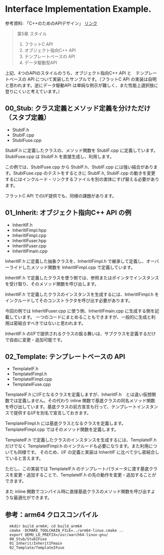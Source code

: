 # Interface Implementation Example.

参考資料: 「C++のためのAPIデザイン」 [リンク](https://www.sbcr.jp/product/4797369151/)

> 第5章 スタイル  
> 1. フラットC API
> 2. オブジェクト指向C++ API
> 3. テンプレートベースの API
> 4. データ駆動型API

上記、4つのAPIのスタイルのうち、オブジェクト指向C++ API と　テンプレートベースの API について実装したサンプルです。（フラットC API の実装は自明と思われます。逆にデータ駆動API は単純な例示が難しく、また性能上選択肢に登りにくいと考えています。）

## 00_Stub: クラス定義とメソッド定義を分けただけ（スタブ定義）

- StubIF.h
- StubIF.cpp
- StubIFuse.cpp

StubIF.h に定義したクラスの、メソッド関数を StubIF.cpp に定義しています。StubIFuse.cpp は StubIF.h を直接生成し、利用します。

この例では、StubIFuse.cpp から StubIF.h、StubIF.cpp には強い結合があります。StubIFuse.cpp のテストをするときに StubIF.h, StubIF.cpp の動きを変更するにはインクルード・リンクするファイルを別の実体にすげ替える必要があります。

フラットC API でのI/F提供でも、同様の課題があります。

## 01_Inherit: オブジェクト指向C++ API の例

- InheritIF.h
- InheritIFimpl.hpp
- InheritIFimpl.cpp
- InheritIFuser.hpp
- InheritIFuser.cpp
- InheritIFmain.cpp

InheritIF.h に定義した抽象クラスを、InheritIFimpl.h で継承して定義し、オーバーライドしたメソッド関数を InheritIFimpl.cpp で定義しています。

InheritIF.h で定義したクラスを使う側では、参照またはポインタでインスタンスを受け取り、そのメソッド関数を呼び出します。

InheritIF.h で定義したクラスのインスタンスを生成するには、InheritIFimpl.h をインクルードしてそのコンストラクタを呼び出す必要があります。

今回の例では InheritIFuser.cpp に使う側、InheritIFmain.cpp に生成する側を記載しています。
一つのコードにまとめることもできますが、一般的に生成と利用は密結合すべきではないと思われます。

InheritIF.h のI/Fで提供されるクラスの振る舞いは、サブクラスを定義するだけで自由に変更・追加可能です。

## 02_Template: テンプレートベースの API

- TemplateIF.h
- TemplateIFimpl.h
- TemplateIFimpl.cpp
- TemplateIFuse.cpp

TemplateIF.h にI/Fとなるクラスを定義しますが、InheritIF.h　とは違い仮想関数では定義しません。その代わり inline 関数で基底クラスの同名メソッド関数を呼び出しています。基底クラスの前方宣言も行って、テンプレートインスタンスで提供するI/Fを別名で宣言しておきます。

TemplateIFimpl.h には基底クラスとなるクラスを定義します。TemplateIFimpl.cpp ではそのメソッド関数を定義します。

TemplateIF.h で定義したクラスのインスタンスを生成するには、TemplateIF.h だけでなく TemplateIFimpl.h のインクルードも必要になります。また利用についても同様です。
そのため、I/F の定義と実装は InheritIF に比べて少し密結合していると言えます。

ただし、この実装では TemplateIF.h のテンプレートパラメータに渡す基底クラスを変更・追加することで、TemplateIF.h の先の動作を変更・追加することができます。

また inline 関数でコンパイル時に直接基底クラスのメソッド関数を呼び出すような最適化ができます。

##  参考：arm64  クロスコンパイル

```
  mkdir build_arm64; cd build_arm64
  cmake -DCMAKE_TOOLCHAIN_FILE=../arm64-linux.cmake ..
  export QEMU_LD_PREFIX=/usr/aarch64-linux-gnu/
  00_Stub/StubIFuse
  01_Inherit/InheritIFmain
  02_Template/TemplateIFuse
```
